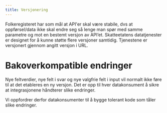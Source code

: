 ```yaml
---
title: Versjonering
---
```

Folkeregisteret har som mål at API'er skal være stabile, dvs at oppførsel/data ikke skal endre seg så lenge man spør med samme parametre og mot en bestemt versjon av API’et. Skatteetatens datatjenester er designet for å kunne støtte flere versjoner samtidig. Tjenestene er versjonert gjennom angitt versjon i URL.

# Bakoverkompatible endringer
Nye feltverdier, nye felt i svar og nye valgfrie felt i input vil normalt ikke føre til at det etableres en ny versjon. Det er opp til hver datakonsument å sikre at integrasjonene håndterer slike endringer.

Vi oppfordrer derfor datakonsumenter til å bygge tolerant kode som tåler slike endringer.